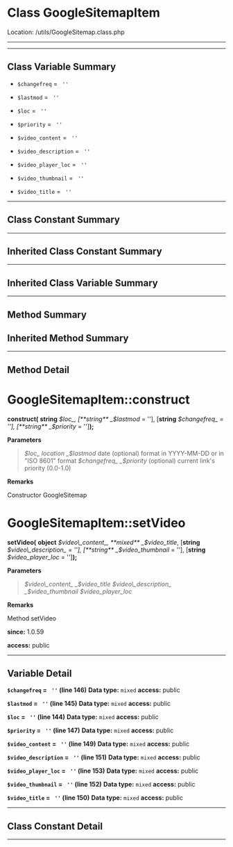 # Class GoogleSitemapItem #





Location: /utils/GoogleSitemap.class.php


---




---

## Class Variable Summary ##
  * `$changefreq` = ` ''`


  * `$lastmod` = ` ''`


  * `$loc` = ` ''`


  * `$priority` = ` ''`


  * `$video_content` = ` ''`


  * `$video_description` = ` ''`


  * `$video_player_loc` = ` ''`


  * `$video_thumbnail` = ` ''`


  * `$video_title` = ` ''`




---

## Class Constant Summary ##



---

## Inherited Class Constant Summary ##



---

## Inherited Class Variable Summary ##



---

## Method Summary ##


## Inherited Method Summary ##


---

## Method Detail ##



# GoogleSitemapItem::construct #

**construct(**
**string**
_$loc_, [**string**
_$lastmod_ = ''], [**string**
_$changefreq_ = ''], [**string**
_$priority_ = '']**);**





**Parameters**
> _$loc_ location
> _$lastmod_ date (optional) format in YYYY-MM-DD or in &quot;ISO 8601&quot; format
> _$changefreq_
> _$priority_ (optional) current link's priority (0.0-1.0)

**Remarks**

Constructor GoogleSitemap




# GoogleSitemapItem::setVideo #

**setVideo(**
**object**
_$video\_content_, **mixed**
_$video\_title_, [**string**
_$video\_description_ = ''], [**string**
_$video\_thumbnail_ = ''], [**string**
_$video\_player\_loc_ = '']**);**





**Parameters**
> _$video\_content_
> _$video\_title_
> _$video\_description_
> _$video\_thumbnail_
> _$video\_player\_loc_

**Remarks**

Method setVideo


**since:** 1.0.59

**access:** public




---


## Variable Detail ##
**`$changefreq` = ` ''` (line 146)** **Data type:** `mixed`
**access:** public


**`$lastmod` = ` ''` (line 145)** **Data type:** `mixed`
**access:** public


**`$loc` = ` ''` (line 144)** **Data type:** `mixed`
**access:** public


**`$priority` = ` ''` (line 147)** **Data type:** `mixed`
**access:** public


**`$video_content` = ` ''` (line 149)** **Data type:** `mixed`
**access:** public


**`$video_description` = ` ''` (line 151)** **Data type:** `mixed`
**access:** public


**`$video_player_loc` = ` ''` (line 153)** **Data type:** `mixed`
**access:** public


**`$video_thumbnail` = ` ''` (line 152)** **Data type:** `mixed`
**access:** public


**`$video_title` = ` ''` (line 150)** **Data type:** `mixed`
**access:** public




---

## Class Constant Detail ##



---
